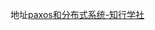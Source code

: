 
 地址[paxos和分布式系统-知行学社](http://v.youku.com/v_show/id_XMTI4NTUxNzMwNA==.html?from=s1.8-1-1.2&spm=a2h0k.8191407.0.0)
